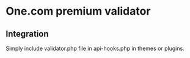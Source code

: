 # One.com premium validator

## Integration
Simply include validator.php file in api-hooks.php in themes or plugins.